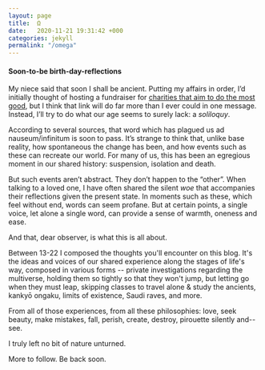 ```yaml
---
layout: page
title:  Ω
date:   2020-11-21 19:31:42 +000
categories: jekyll
permalink: "/omega"
---
```

<h4>Soon-to-be birth-day-reflections</h4> 

My niece said that soon I shall be ancient. Putting my affairs in order, I’d initially thought of hosting a fundraiser for <a href="https://www.givingwhatwecan.org/best-charities-to-donate-to-2020/">charities that aim to do the most good</a>, but I think that link will do far more than I ever could in one message. Instead, I’ll try to do what our age seems to surely lack: a <i>soliloquy</i>.

According to several sources, that word which has plagued us ad nauseum/infinitum is soon to pass. It’s strange to think that, unlike base reality, how spontaneous the change has been, and how events such as these can recreate our world. For many of us, this has been an egregious moment in our shared history: suspension, isolation and death.

But such events aren’t abstract. They don’t happen to the “other”. When talking to a loved one, I have often shared the silent <i>woe</i> that accompanies their reflections given the present state. In moments such as these, which feel without end, words can seem profane. But at certain points, a single voice, let alone a single word, can provide a sense of warmth, oneness and ease.

And that, dear observer, is what this is all about.  

Between 13-22 I composed the thoughts you'll encounter on this blog. It's the ideas and voices of our shared experience along the stages of life's way, composed in various forms -- private investigations regarding the multiverse, holding them so tightly so that they won't jump, but letting go when they must leap, skipping classes to travel alone & study the ancients, kankyō ongaku, limits of existence, Saudi raves, and more.

From all of those experiences, from all these philosophies: love, seek beauty, make mistakes, fall, perish, create, destroy, pirouette silently and-- see.

I truly left no bit of nature unturned.

More to follow. Be back soon.